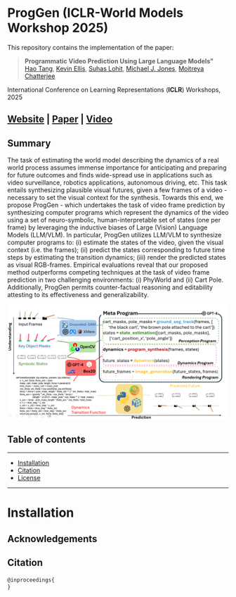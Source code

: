 # ProgGen (ICLR-World Models Workshop 2025)

This repository contains the implementation of the paper:
> **Programmatic Video Prediction Using Large Language Models"**<br>
> [Hao Tang](https://haotang1995.github.io/), [Kevin Ellis](https://www.cs.cornell.edu/~ellisk/), [Suhas Lohit](https://www.merl.com/people/slohit), [Michael J. Jones](https://www.merl.com/people/mjones), [Moitreya Chatterjee](https://sites.google.com/site/metrosmiles/)

International Conference on Learning Representations (**ICLR**) Workshops, 2025


## [Website](https://github.com/metro-smiles/ProgGen) |  [Paper]() | [Video]()

## Summary

The task of estimating the world model describing the dynamics of a real world process assumes immense importance for anticipating and preparing for future outcomes and finds wide-spread use in applications such as video surveillance, robotics applications, autonomous driving, etc. This task entails synthesizing plausible visual futures, given a few frames of a video - necessary to set the visual context for the synthesis. Towards this end, we propose ProgGen - which undertakes the task of video frame prediction by synthesizing computer programs which represent the dynamics of the video using a set of neuro-symbolic, human-interpretable set of states (one per frame) by leveraging the inductive biases of Large (Vision) Language Models (LLM/VLM). In particular, ProgGen utilizes LLM/VLM to synthesize computer programs to: (i) estimate the states of the video, given the visual context (i.e. the frames); (ii) predict the states corresponding to future time steps by estimating the transition dynamics; (iii) render the predicted states as visual RGB-frames. Empirical evaluations reveal that our proposed method outperforms competing techniques at the task of video frame prediction in two challenging environments: (i) PhyWorld and (ii) Cart Pole. Additionally, ProgGen permits counter-factual reasoning and editability attesting to its effectiveness and generalizability.

![pipeline](overview-v3.png)



## Table of contents
-----
  * [Installation](#Installation)
  * [Citation](#Citation)
  * [License](#License)
------


# Installation



## Acknowledgements



## Citation

```
@inproceedings{
}
```

